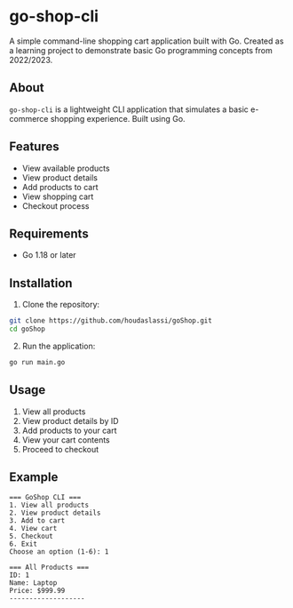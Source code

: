 # go-shop-cli

A simple command-line shopping cart application built with Go. Created as a learning project to demonstrate basic Go programming concepts from 2022/2023.

## About

`go-shop-cli` is a lightweight CLI application that simulates a basic e-commerce shopping experience. Built using Go.

## Features

- View available products
- View product details
- Add products to cart
- View shopping cart
- Checkout process

## Requirements

- Go 1.18 or later

## Installation

1. Clone the repository:
```bash
git clone https://github.com/houdaslassi/goShop.git
cd goShop
```

2. Run the application:
```bash
go run main.go
```

## Usage

1. View all products
2. View product details by ID
3. Add products to your cart
4. View your cart contents
5. Proceed to checkout

## Example

```
=== GoShop CLI ===
1. View all products
2. View product details
3. Add to cart
4. View cart
5. Checkout
6. Exit
Choose an option (1-6): 1

=== All Products ===
ID: 1
Name: Laptop
Price: $999.99
-------------------
```
